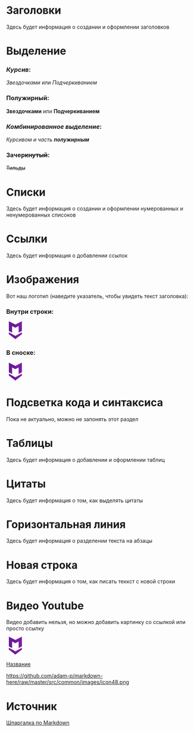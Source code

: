 # Заголовки
Здесь будет информация о создании и оформлении заголовков
# Выделение
### *Курсив*:
*Звездочками* или _Подчеркиванием_
### **Полужирный**:
**Звездочками** или __Подчеркиванием__
### ***Комбинированное выделение***:
*Курсивом и часть __полужирным__*
### Зачер~~кнутый~~:
~~Тильды~~
# Списки
Здесь будет информация о создании и оформлении нумерованных и ненумерованных списоков
# Ссылки
Здесь будет информация о добавлении ссылок
# Изображения
Вот наш логотип (наведите указатель, чтобы увидеть текст заголовка):

### Внутри строки:  
![alt-текст](https://github.com/adam-p/markdown-here/raw/master/src/common/images/icon48.png)

### В сноске:  
![alt-текст][logo]

[logo]: https://github.com/adam-p/markdown-here/raw/master/src/common/images/icon48.png
# Подсветка кода и синтаксиса
Пока не актуально, можно не запонять этот раздел
# Таблицы
Здесь будет информация о добавлении и оформлении таблиц
# Цитаты
Здесь будет информация о том, как выделять цитаты
# Горизонтальная линия
Здесь будет информация о разделении текста на абзацы
# Новая строка
Здесь будет информация о том, как писать теккст с новой строки
# Видео Youtube
Видео добавить нельзя, но можно добавить картинку со ссылкой или просто ссылку

[![alt-текст](https://github.com/adam-p/markdown-here/raw/master/src/common/images/icon48.png)](ссылка)

[Название](https://github.com/adam-p/markdown-here/raw/master/src/common/images/icon48.png)

<https://github.com/adam-p/markdown-here/raw/master/src/common/images/icon48.png>
# Источник
[Шпаргалка по Markdown](https://github.com/sandino/Markdown-Cheatsheet)